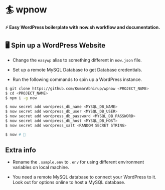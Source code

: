 # 🏄‍ wpnow

**⚡️ Easy WordPress boilerplate with now.sh workflow and documentation.**

## 🖥️ Spin up a WordPress Website

- Change the `easywp` alias to something different in `now.json` file.

- Set up a remote MySQL Database to get Database credentials.

- Run the following commands to spin up a WordPress instance.

```bash
$ git clone https://github.com/KumarAbhirup/wpnow <PROJECT_NAME>
$ cd <PROJECT_NAME>
$ npm i -g now

$ now secret add wordpress_db_name <MYSQL_DB_NAME>
$ now secret add wordpress_db_user <MYSQL_DB_USER>
$ now secret add wordpress_db_password <MYSQL_DB_PASSWORD>
$ now secret add wordpress_db_host <MYSQL_DB_HOST>
$ now secret add wordpress_salt <RANDOM SECRET STRING>

$ now # 🚀
```

## Extra info

- Rename the `.sample.env` to `.env` for using different environment variables on local machine.

- You need a remote MySQL database to connect your WordPress to it. Look out for options online to host a MySQL database.
